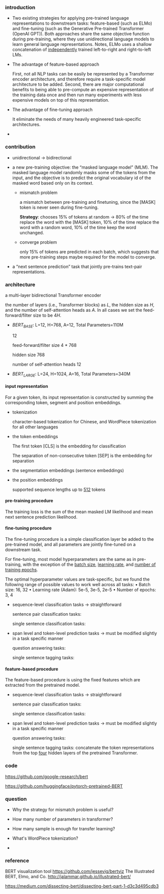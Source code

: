 

### introduction

+ Two existing strategies for applying pre-trained language representations to downstream tasks: feature-based (such as ELMo) and fine-tuning (such as
  the Generative Pre-trained Transformer (OpenAI GPT)). Both approaches share the same objective function during pre-training, where they use unidirectional language
  models to learn general language representations. Notes, ELMo uses a shallow concatenation of <u>independently</u> trained left-to-right and right-to-left LMs.

+ The advantage of feature-based approach

  First, not all NLP tasks can be easily be represented by a Transformer encoder architecture, and therefore require a task-specific model architecture to be added. Second, there are major computational benefits to being able to pre-compute an expensive representation of the training data once and then run many experiments with less expensive models on top of this representation.

+ The advantage of fine-tuning approach

  It eliminate the needs of many heavily engineered task-specific architectures.

+ 



### contribution

+ unidirectional $\rightarrow$ bidirectional

+ a new pre-training objective: the “masked language model” (MLM). The masked language model randomly masks some of the tokens from the input, and the objective is to predict the original vocabulary id of the masked word based only on its context.

  + mismatch problem

    a mismatch between pre-training and finetuning, since the [MASK] token is never seen during fine-tuning.

    **Strategy**: chooses 15% of tokens at random -> 80% of the time replace the word with the [MASK] token, 10% of the time replace the word with a random word, 10% of the time keep the word unchanged.

  + converge problem

    only 15% of tokens are predicted in each batch, which suggests that more pre-training steps maybe required for the model to converge.

+ a “next sentence prediction” task that jointly pre-trains text-pair representations.


### architecture

a multi-layer bidirectional Transformer encoder

the number of layers (i.e., Transformer blocks) as $L$, the hidden size as $H$, and the number of self-attention heads as $A$. In all cases we set the feed-forward/filter size to
be $4H$.

+ $BERT_{BASE}$: L=12, H=768, A=12, Total Parameters=110M

  12

  feed-forward/filter size 4 * 768

  hidden size 768

  number of self-attention heads 12

+ $BERT_{LARGE}$: L=24, H=1024, A=16, Total Parameters=340M


#### input representation

For a given token, its input representation is constructed by summing the corresponding
token, segment and position embeddings.

+ tokenization

  character-based tokenization for Chinese, and WordPiece tokenization for all other languages

+ the token embeddings

  The first token [CLS] is the embedding for classification

  The separation of non-consecutive token [SEP] is the embedding for separation

+ the segmentation embeddings (sentence embeddings)

+ the position embeddings

  supported sequence lengths up to <u>512</u> tokens

#### pre-training procedure

The training loss is the sum of the mean masked LM likelihood and mean next sentence prediction likelihood.



#### fine-tuning procedure

The fine-tuning procedure is a simple classification layer be added to the pre-trained model, and all parameters are jointly fine-tuned on a downstream task.

For fine-tuning, most model hyperparameters are the same as in pre-training, with the exception of the <u>batch size</u>, <u>learning rate</u>, and <u>number of training epochs</u>.

The optimal hyperparameter values are task-specific, but we found the following range of possible values to work well across all tasks:
• Batch size: 16, 32
• Learning rate (Adam): 5e-5, 3e-5, 2e-5
• Number of epochs: 3, 4



+ sequence-level classification tasks $\rightarrow$ straightforward

  sentence pair classification tasks: 

  single sentence classification tasks: 

+ span level and token-level prediction tasks $\rightarrow$ must be modified slightly in a task specific manner

  question answering tasks: 

  single sentence tagging tasks: 


#### feature-based procedure

The feature-based procedure is using the fixed features which are extracted from the pretrained model.



- sequence-level classification tasks $\rightarrow$ straightforward

  sentence pair classification tasks: 

  single sentence classification tasks: 

- span level and token-level prediction tasks $\rightarrow$ must be modified slightly in a task specific manner

  question answering tasks: 

  single sentence tagging tasks: concatenate the token representations from the top <u>four</u> hidden layers of the pretrained Transformer.


### code

https://github.com/google-research/bert

https://github.com/huggingface/pytorch-pretrained-BERT



### question

+ Why the strategy for mismatch problem is useful?

+ How many number of parameters in transformer?


+ How many sample is enough for transfer learning?

+ What's WordPiece tokenization?

+ 



### reference

BERT visualization tool
https://github.com/jessevig/bertviz
The Illustrated BERT, Elmo, and Co.
http://jalammar.github.io/illustrated-bert/

https://medium.com/dissecting-bert/dissecting-bert-part-1-d3c3d495cdb3







